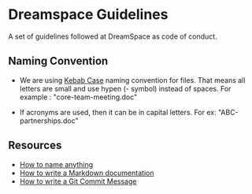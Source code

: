 # Dreamspace Guidelines
A set of guidelines followed at DreamSpace as code of conduct.

## Naming Convention

- We are using [Kebab Case](https://medium.com/better-programming/string-case-styles-camel-pascal-snake-and-kebab-case-981407998841) naming convention for files. That means all letters are small and use hypen (- symbol) instead of spaces.
For example : "core-team-meeting.doc"

- If acronyms are used, then it can be in capital letters.
For ex: "ABC-partnerships.doc"


## Resources
- [How to name anything](https://medium.com/better-programming/string-case-styles-camel-pascal-snake-and-kebab-case-981407998841)
- [How to write a Markdown documentation](https://www.markdownguide.org/cheat-sheet/)
- [How to write a Git Commit Message](https://chris.beams.io/posts/git-commit/)
